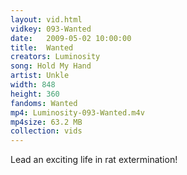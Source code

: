 ```yaml
---
layout: vid.html
vidkey: 093-Wanted
date:   2009-05-02 10:00:00
title:  Wanted
creators: Luminosity
song: Hold My Hand
artist: Unkle
width: 848
height: 360
fandoms: Wanted
mp4: Luminosity-093-Wanted.m4v
mp4size: 63.2 MB
collection: vids
---
```


  <div>
  Lead an exciting life in rat extermination!
  </div>
  